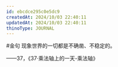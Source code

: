```yaml
---
id: ebcdce295c0e5dc9
createdAt: 2024/10/03 22:40:11
updatedAt: 2024/10/03 22:40:11
thinoType: JOURNAL
---
```

#金句 现象世界的一切都是不确凿、不稳定的。

——37，《37·乘法轴上的一天-乘法轴》
